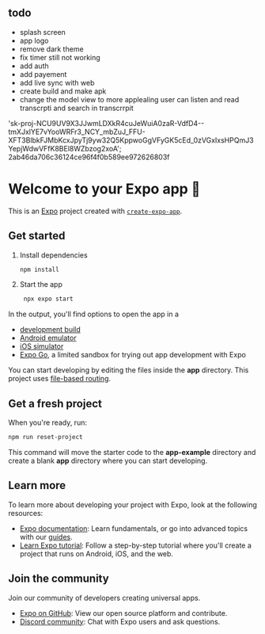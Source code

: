 ## todo
- splash screen 
- app logo 
- remove dark theme 
- fix timer still not working 
- add auth 
- add payement 
- add live sync with web 
- create build and make apk
- change the model view to more applealing user can listen and read transcrpti and search in transcrrpit 


'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';
2ab46da706c36124ce96f4f0b589ee972626803f
# Welcome to your Expo app 👋

This is an [Expo](https://expo.dev) project created with [`create-expo-app`](https://www.npmjs.com/package/create-expo-app).

## Get started

1. Install dependencies

   ```bash
   npm install
   ```

2. Start the app

   ```bash
    npx expo start
   ```

In the output, you'll find options to open the app in a

- [development build](https://docs.expo.dev/develop/development-builds/introduction/)
- [Android emulator](https://docs.expo.dev/workflow/android-studio-emulator/)
- [iOS simulator](https://docs.expo.dev/workflow/ios-simulator/)
- [Expo Go](https://expo.dev/go), a limited sandbox for trying out app development with Expo

You can start developing by editing the files inside the **app** directory. This project uses [file-based routing](https://docs.expo.dev/router/introduction).

## Get a fresh project

When you're ready, run:

```bash
npm run reset-project
```

This command will move the starter code to the **app-example** directory and create a blank **app** directory where you can start developing.

## Learn more

To learn more about developing your project with Expo, look at the following resources:

- [Expo documentation](https://docs.expo.dev/): Learn fundamentals, or go into advanced topics with our [guides](https://docs.expo.dev/guides).
- [Learn Expo tutorial](https://docs.expo.dev/tutorial/introduction/): Follow a step-by-step tutorial where you'll create a project that runs on Android, iOS, and the web.

## Join the community

Join our community of developers creating universal apps.

- [Expo on GitHub](https://github.com/expo/expo): View our open source platform and contribute.
- [Discord community](https://chat.expo.dev): Chat with Expo users and ask questions.


